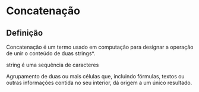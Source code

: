 # Concatenação

## Definição

Concatenação é um termo usado em computação para designar a operação
de unir o conteúdo de duas strings*.

string é uma sequência de caracteres

Agrupamento de duas ou mais células que, incluindo fórmulas, textos ou
outras informações contida no seu interior, dá origem a um único 
resultado.
